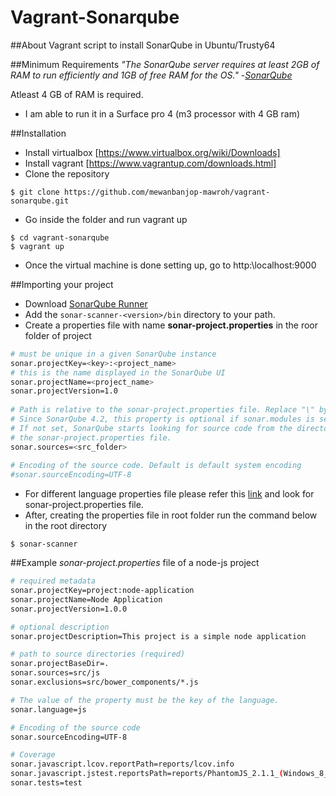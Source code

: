 # Vagrant-Sonarqube
##About
Vagrant script to install SonarQube in Ubuntu/Trusty64

##Minimum Requirements
*"The SonarQube server requires at least 2GB of RAM to run efficiently and 1GB of free RAM for the OS."*
-[*SonarQube*](http://docs.sonarqube.org/display/SONAR/Requirements)

Atleast 4 GB of RAM is required. 
- I am able to run it in a Surface pro 4 (m3 processor with 4 GB ram)

##Installation

* Install virtualbox [https://www.virtualbox.org/wiki/Downloads]
* Install vagrant [https://www.vagrantup.com/downloads.html]
* Clone the repository 
```shell
$ git clone https://github.com/mewanbanjop-mawroh/vagrant-sonarqube.git
```
* Go inside the folder and run vagrant up
```shell
$ cd vagrant-sonarqube
$ vagrant up
```
* Once the virtual machine is done setting up, go to http:\\localhost:9000

##Importing your project

* Download [SonarQube Runner](https://sonarsource.bintray.com/Distribution/sonar-scanner-cli/sonar-scanner-2.6.1.zip)
* Add the `sonar-scanner-<version>/bin` directory to your path.
* Create a properties file with name **sonar-project.properties** in the roor folder of project
```bash
# must be unique in a given SonarQube instance
sonar.projectKey=<key>:<project_name>
# this is the name displayed in the SonarQube UI
sonar.projectName=<project_name>
sonar.projectVersion=1.0
 
# Path is relative to the sonar-project.properties file. Replace "\" by "/" on Windows.
# Since SonarQube 4.2, this property is optional if sonar.modules is set. 
# If not set, SonarQube starts looking for source code from the directory containing 
# the sonar-project.properties file.
sonar.sources=<src_folder>
 
# Encoding of the source code. Default is default system encoding
#sonar.sourceEncoding=UTF-8
```
* For different language properties file please refer this [link](https://github.com/SonarSource/sonar-examples/tree/master/projects/languages) and look for sonar-project.properties file.
* After, creating the properties file in root folder run the command below in the root directory
```
$ sonar-scanner
```
##Example *sonar-project.properties* file of a node-js project
```bash
# required metadata
sonar.projectKey=project:node-application
sonar.projectName=Node Application
sonar.projectVersion=1.0.0

# optional description
sonar.projectDescription=This project is a simple node application

# path to source directories (required)
sonar.projectBaseDir=.
sonar.sources=src/js
sonar.exclusions=src/bower_components/*.js

# The value of the property must be the key of the language.
sonar.language=js

# Encoding of the source code
sonar.sourceEncoding=UTF-8

# Coverage
sonar.javascript.lcov.reportPath=reports/lcov.info
sonar.javascript.jstest.reportsPath=reports/PhantomJS_2.1.1_(Windows_8_0.0.0)/JSTEST-units.xml
sonar.tests=test
```
